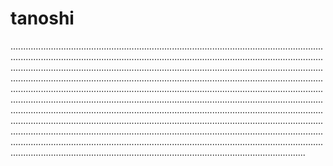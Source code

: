 # tanoshi
.............................................................................................................................................................................................................................................................................................................................................................................................................................................................................................................................................................................................................................................................................................................................................................................................................................................................................................................................................................................................................................................................................................................................................................................................................................................................................................................................................................................................................